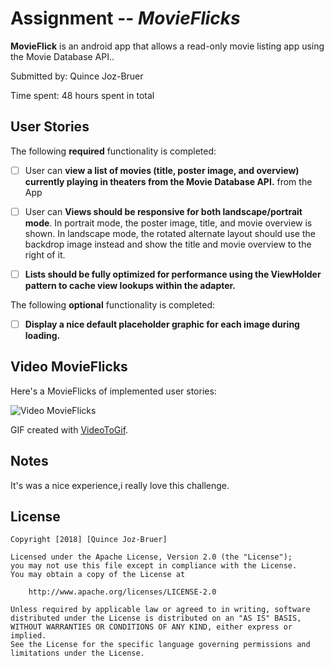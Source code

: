 # Assignment -- *MovieFlicks*

**MovieFlick** is an android app that allows a read-only movie listing app using the Movie Database API..

Submitted by: Quince Joz-Bruer

Time spent: 48 hours spent in total

## User Stories

The following **required** functionality is completed:

* [ ] User can **view a list of movies (title, poster image, and overview) currently playing in theaters from the Movie Database API.** from the App
* [ ] User can **Views should be responsive for both landscape/portrait mode**.
         In portrait mode, the poster image, title, and movie overview is shown.
         In landscape mode, the rotated alternate layout should use the backdrop image instead and show the title and movie overview to the right of it.
* [ ]  **Lists should be fully optimized for performance using the ViewHolder pattern to cache view lookups within the adapter.** 


The following **optional** functionality is completed:
* [ ]  **Display a nice default placeholder graphic for each image during loading.** 



## Video MovieFlicks

Here's a MovieFlicks of implemented user stories:

<img src='https://imgur.com/a/MIqT7mJ' title='Video MovieFlicks' width='' alt='Video MovieFlicks' />

GIF created with [VideoToGif](https://play.google.com/store/apps/details?id=com.kayak.studio.gifmaker).



## Notes
It's was a nice experience,i really love this challenge.

## License

    Copyright [2018] [Quince Joz-Bruer]

    Licensed under the Apache License, Version 2.0 (the "License");
    you may not use this file except in compliance with the License.
    You may obtain a copy of the License at

        http://www.apache.org/licenses/LICENSE-2.0

    Unless required by applicable law or agreed to in writing, software
    distributed under the License is distributed on an "AS IS" BASIS,
    WITHOUT WARRANTIES OR CONDITIONS OF ANY KIND, either express or implied.
    See the License for the specific language governing permissions and
    limitations under the License.

